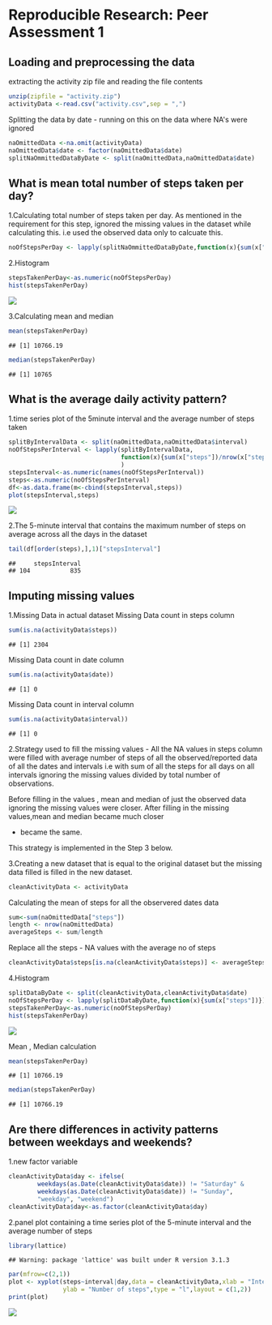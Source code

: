 # Reproducible Research: Peer Assessment 1
## Loading and preprocessing the data
extracting the activity zip file and reading the  file contents 

```r
unzip(zipfile = "activity.zip")
activityData <-read.csv("activity.csv",sep = ",")
```
Splitting the data by date - running on this on the data where NA's were ignored

```r
naOmittedData <-na.omit(activityData)
naOmittedData$date <- factor(naOmittedData$date)
splitNaOmmittedDataByDate <- split(naOmittedData,naOmittedData$date)
```
## What is mean total number of steps taken per day?
1.Calculating total number of steps taken per day.
  As mentioned in the requirement for this step, 
  ignored the missing values in the dataset while calculating this.
  i.e used the observed data only to calcuate this. 

```r
noOfStepsPerDay <- lapply(splitNaOmmittedDataByDate,function(x){sum(x["steps"])})
```
2.Histogram

```r
stepsTakenPerDay<-as.numeric(noOfStepsPerDay)
hist(stepsTakenPerDay)
```

![](PA1_template_files/figure-html/unnamed-chunk-4-1.png) 

3.Calculating mean and median

```r
mean(stepsTakenPerDay)
```

```
## [1] 10766.19
```

```r
median(stepsTakenPerDay)
```

```
## [1] 10765
```
## What is the average daily activity pattern?
1.time series plot of the 5minute interval and the average number of steps taken

```r
splitByIntervalData <- split(naOmittedData,naOmittedData$interval)
noOfStepsPerInterval <- lapply(splitByIntervalData,
                               function(x){sum(x["steps"])/nrow(x["steps"])}
                               )
stepsInterval<-as.numeric(names(noOfStepsPerInterval))
steps<-as.numeric(noOfStepsPerInterval)
df<-as.data.frame(m<-cbind(stepsInterval,steps))
plot(stepsInterval,steps)
```

![](PA1_template_files/figure-html/unnamed-chunk-6-1.png) 

2.The 5-minute interval that contains the maximum number of steps on average 
across all the days in the dataset

```r
tail(df[order(steps),],1)["stepsInterval"]
```

```
##     stepsInterval
## 104           835
```
## Imputing missing values
1.Missing Data in actual dataset 
Missing Data count in steps column

```r
sum(is.na(activityData$steps))
```

```
## [1] 2304
```
Missing Data count in date column

```r
sum(is.na(activityData$date))
```

```
## [1] 0
```
Missing Data count in interval column

```r
sum(is.na(activityData$interval))
```

```
## [1] 0
```
2.Strategy used to fill the missing values -
All the NA values in steps column were filled with 
average number of steps of all the observed/reported data of all the dates and intervals 
i.e with sum of all the steps for all days on all intervals ignoring the missing 
values divided by total number of observations.

Before filling in the values , mean and median of just the observed data 
ignoring the missing values were closer.
After filling in the missing values,mean and median became much closer 
- became the same.

This strategy is implemented in the Step 3 below.

3.Creating a new dataset that is equal to the original dataset but  the missing 
data filled is filled in the new dataset.

```r
cleanActivityData <- activityData
```
Calculating the mean of steps for all the observered dates data

```r
sum<-sum(naOmittedData["steps"])
length <- nrow(naOmittedData)
averageSteps <- sum/length
```
Replace all the steps - NA values with the average no of steps

```r
cleanActivityData$steps[is.na(cleanActivityData$steps)] <- averageSteps
```

4.Histogram

```r
splitDataByDate <- split(cleanActivityData,cleanActivityData$date)
noOfStepsPerDay <- lapply(splitDataByDate,function(x){sum(x["steps"])})
stepsTakenPerDay<-as.numeric(noOfStepsPerDay)
hist(stepsTakenPerDay)
```

![](PA1_template_files/figure-html/unnamed-chunk-14-1.png) 

Mean , Median calculation

```r
mean(stepsTakenPerDay)
```

```
## [1] 10766.19
```

```r
median(stepsTakenPerDay)
```

```
## [1] 10766.19
```

## Are there differences in activity patterns between weekdays and weekends?
1.new factor variable 

```r
cleanActivityData$day <- ifelse(
        weekdays(as.Date(cleanActivityData$date)) != "Saturday" & 
        weekdays(as.Date(cleanActivityData$date)) != "Sunday",
        "weekday", "weekend")
cleanActivityData$day<-as.factor(cleanActivityData$day)
```
2.panel plot containing a time series plot  of the 5-minute interval
and the average number of steps 

```r
library(lattice)
```

```
## Warning: package 'lattice' was built under R version 3.1.3
```

```r
par(mfrow=c(2,1))
plot <- xyplot(steps~interval|day,data = cleanActivityData,xlab = "Interval",
               ylab = "Number of steps",type = "l",layout = c(1,2))
print(plot)
```

![](PA1_template_files/figure-html/unnamed-chunk-17-1.png) 
